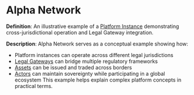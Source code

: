 # Alpha Network

**Definition**: An illustrative example of a [Platform Instance](#platform-instance) demonstrating cross-jurisdictional operation and Legal Gateway integration.

**Description**: Alpha Network serves as a conceptual example showing how:
- Platform instances can operate across different legal jurisdictions
- [Legal Gateways](#legal-gateway) can bridge multiple regulatory frameworks
- [Assets](#asset) can be issued and traded across borders
- [Actors](#actor) can maintain sovereignty while participating in a global ecosystem
This example helps explain complex platform concepts in practical terms. 